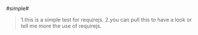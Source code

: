 #simple#
>1.this is a simple test for requirejs.
>2.you can pull this to have a look or tell me more the use of requirejs.